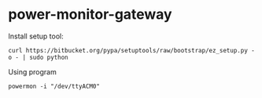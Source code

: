 power-monitor-gateway
=====================

Install setup tool:

    curl https://bitbucket.org/pypa/setuptools/raw/bootstrap/ez_setup.py -o - | sudo python

Using program

    powermon -i "/dev/ttyACM0"